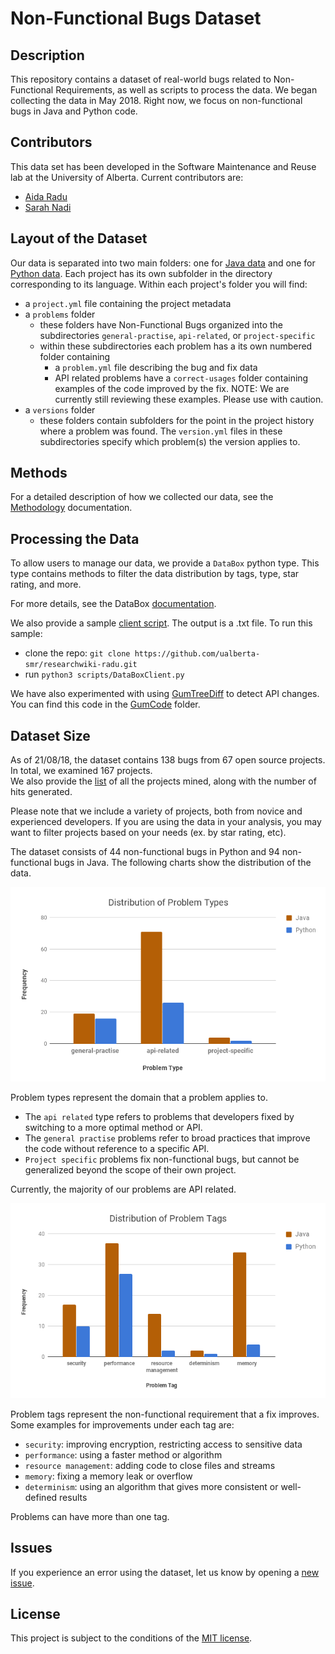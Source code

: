 
# Non-Functional Bugs Dataset

## Description
This repository contains a dataset of real-world bugs related to Non-Functional Requirements, as well as scripts to process the data. We began collecting the data in May 2018. Right now, we focus on non-functional bugs in Java and Python code. 

## Contributors

This data set has been developed in the Software Maintenance and Reuse lab at the University of Alberta. Current contributors are:

- [Aida Radu](https://github.com/aradu12)
- [Sarah Nadi](http://sarahnadi.org/)

## Layout of the Dataset 

Our data is separated into two main folders: one for [Java data](/java-data) and one for [Python data](/py-data).
Each project has its own subfolder in the directory corresponding to its language. Within each project's folder you will find:

- a `project.yml` file containing the project metadata
- a `problems` folder 
    - these folders have Non-Functional Bugs organized into the subdirectories `general-practise`, `api-related`, or `project-specific`
    - within these subdirectories each problem has a its own numbered folder containing
        - a `problem.yml` file describing the bug and fix data
        - API related problems have a `correct-usages` folder containing examples of the code improved by the fix. NOTE: We are currently still reviewing these examples. Please use with caution.
- a `versions` folder
    - these folders contain subfolders for the point in the project history where a problem was found. The `version.yml` files in these subdirectories specify which problem(s) the version applies to.

## Methods

For a detailed description of how we collected our data, see the [Methodology](./docs/StudyMethodsDocs.md) documentation.

## Processing the Data

To allow users to manage our data, we provide a `DataBox` python type. This type contains methods to filter the data distribution
by tags, type, star rating, and more. 

For more details, see the DataBox [documentation](/docs/DataBoxDocs.md).

We also provide a sample [client script](/scripts/DataBoxClient.py). The output is a .txt file. To run this sample:

- clone the repo: `git clone https://github.com/ualberta-smr/researchwiki-radu.git`
- run `python3 scripts/DataBoxClient.py`

We have also experimented with using [GumTreeDiff](https://github.com/GumTreeDiff/gumtree) to detect API changes. You can find this code in the [GumCode](./GumCode/src/main/java) folder.   
         
## Dataset Size

As of 21/08/18, the dataset contains 138 bugs from 67 open source projects. In total, we examined 167 projects.  
We also provide the [list](/ReposMined.yml) of all the projects mined, along with the number of hits generated. 

Please note that we include a variety of projects, both from novice and experienced developers. If you are using the data in your analysis, you may want to filter projects based on your needs (ex. by star rating, etc).

The dataset consists of 44 non-functional bugs in Python and 94 non-functional bugs in Java. The following charts show the distribution of the data.

![type graph](/docs/Distribution%20of%20Problem%20Types.png "Frequency for Each Problem Type")

Problem types represent the domain that a problem applies to. 
* The `api related` type refers to problems that developers fixed by switching to a more optimal method or API. 
* The `general practise` problems refer to broad practices that improve the code without reference to a specific API.
* `Project specific` problems fix non-functional bugs, but cannot be generalized beyond the scope of their own project.    

Currently, the majority of our problems are API related.

![tag graph](/docs/Distribution%20of%20Problem%20Tags.png "Frequency for Each Problem Tag")

Problem tags represent the non-functional requirement that a fix improves. Some examples for improvements under each tag are:
* `security`: improving encryption, restricting access to sensitive data
* `performance`: using a faster method or algorithm
* `resource management`: adding code to close files and streams
* `memory`: fixing a memory leak or overflow
* `determinism`: using an algorithm that gives more consistent or well-defined results

Problems can have more than one tag.

## Issues
If you experience an error using the dataset, let us know by opening a [new issue](https://github.com/ualberta-smr/researchwiki-radu/issues/new).

## License

This project is subject to the conditions of the [MIT license](/LICENSE.md).


